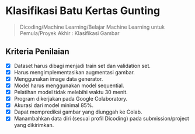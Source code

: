 # Klasifikasi Batu Kertas Gunting

> Dicoding/Machine Learning/Belajar Machine Learning untuk Pemula/Proyek Akhir : Klasifikasi Gambar

## Kriteria Penilaian

- [x] Dataset harus dibagi menjadi train set dan validation set.
- [x] Harus mengimplementasikan augmentasi gambar.
- [x] Menggunakan image data generator.
- [x] Model harus menggunakan model sequential.
- [x] Pelatihan model tidak melebihi waktu 30 menit.
- [x] Program dikerjakan pada Google Colaboratory.
- [x] Akurasi dari model minimal 85%.
- [x] Dapat memprediksi gambar yang diunggah ke Colab.
- [x] Manambahkan data diri (sesuai profil Dicoding) pada submission/project yang dikirimkan.
